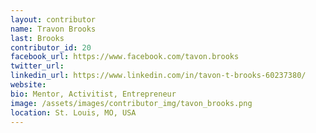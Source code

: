 ```yaml
---
layout: contributor
name: Travon Brooks
last: Brooks
contributor_id: 20
facebook_url: https://www.facebook.com/tavon.brooks
twitter_url: 
linkedin_url: https://www.linkedin.com/in/tavon-t-brooks-60237380/
website: 
bio: Mentor, Activitist, Entrepreneur
image: /assets/images/contributor_img/tavon_brooks.png
location: St. Louis, MO, USA
---
```



